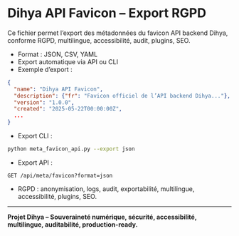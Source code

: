 # Dihya API Favicon – Export RGPD

Ce fichier permet l’export des métadonnées du favicon API backend Dihya, conforme RGPD, multilingue, accessibilité, audit, plugins, SEO.

- Format : JSON, CSV, YAML
- Export automatique via API ou CLI
- Exemple d’export :

```json
{
  "name": "Dihya API Favicon",
  "description": {"fr": "Favicon officiel de l’API backend Dihya..."},
  "version": "1.0.0",
  "created": "2025-05-22T00:00:00Z",
  ...
}
```

- Export CLI :
```bash
python meta_favicon_api.py --export json
```

- Export API :
```http
GET /api/meta/favicon?format=json
```

- RGPD : anonymisation, logs, audit, exportabilité, multilingue, accessibilité, plugins, SEO.

---

**Projet Dihya – Souveraineté numérique, sécurité, accessibilité, multilingue, auditabilité, production-ready.**
